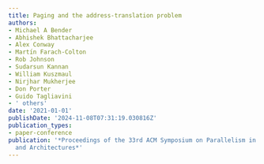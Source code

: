 ```yaml
---
title: Paging and the address-translation problem
authors:
- Michael A Bender
- Abhishek Bhattacharjee
- Alex Conway
- Martı́n Farach-Colton
- Rob Johnson
- Sudarsun Kannan
- William Kuszmaul
- Nirjhar Mukherjee
- Don Porter
- Guido Tagliavini
- ' others'
date: '2021-01-01'
publishDate: '2024-11-08T07:31:19.030816Z'
publication_types:
- paper-conference
publication: '*Proceedings of the 33rd ACM Symposium on Parallelism in Algorithms
  and Architectures*'
---
```


